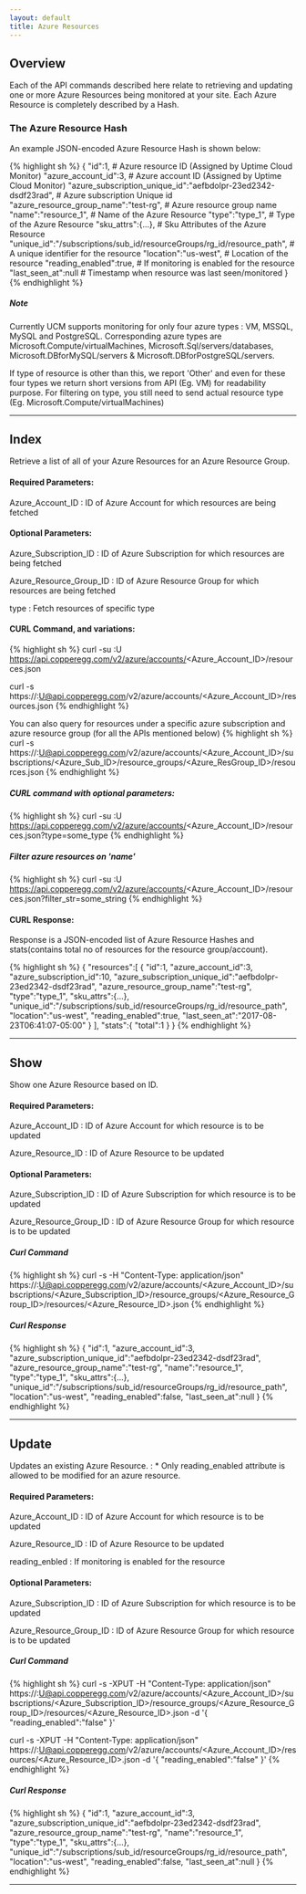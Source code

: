 ```yaml
---
layout: default
title: Azure Resources
---
```


## Overview

Each of the API commands described here relate to retrieving and updating one or more Azure Resources being monitored at your site.
Each Azure Resource is completely described by a Hash.

### The Azure Resource Hash

An example JSON-encoded Azure Resource Hash is shown below:

{% highlight sh %}
{
    "id":1,                                               # Azure resource ID (Assigned by Uptime Cloud Monitor)
    "azure_account_id":3,                                 # Azure account ID (Assigned by Uptime Cloud Monitor)
    "azure_subscription_unique_id":"aefbdolpr-23ed2342-dsdf23rad",  # Azure subscription Unique id
    "azure_resource_group_name":"test-rg",                # Azure resource group name
    "name":"resource_1",                                  # Name of the Azure Resource
    "type":"type_1",                                      # Type of the Azure Resource
    "sku_attrs":{...},                                    # Sku Attributes of the Azure Resource
    "unique_id":"/subscriptions/sub_id/resourceGroups/rg_id/resource_path", # A unique identifier for the resource
    "location":"us-west",                                 # Location of the resource
    "reading_enabled":true,                               # If monitoring is enabled for the resource
    "last_seen_at":null                                   # Timestamp when resource was last seen/monitored
}
{% endhighlight %}

##### Note
Currently UCM supports monitoring for only four azure types : VM, MSSQL, MySQL and PostgreSQL.
Corresponding azure types are Microsoft.Compute/virtualMachines, Microsoft.Sql/servers/databases, Microsoft.DBforMySQL/servers & Microsoft.DBforPostgreSQL/servers.

If type of resource is other than this, we report 'Other' and even for these four types we return short versions from API (Eg. VM) for readability purpose.
For filtering on type, you still need to send actual resource type (Eg. Microsoft.Compute/virtualMachines)

------

## Index

Retrieve a list of all of your Azure Resources for an Azure Resource Group.

#### Required Parameters:

Azure_Account_ID
:  ID of Azure Account for which resources are being fetched

#### Optional Parameters:

Azure_Subscription_ID
:  ID of Azure Subscription for which resources are being fetched

Azure_Resource_Group_ID
:  ID of Azure Resource Group for which resources are being fetched

type
:  Fetch resources of specific type

#### CURL Command, and variations:
{% highlight sh %}
curl -su <APIKEY>:U https://api.copperegg.com/v2/azure/accounts/<Azure_Account_ID>/resources.json

curl -s https://<APIKEY>:U@api.copperegg.com/v2/azure/accounts/<Azure_Account_ID>/resources.json
{% endhighlight %}

You can also query for resources under a specific azure subscription and azure resource group (for all the APIs mentioned below)
{% highlight sh %}
curl -s https://<APIKEY>:U@api.copperegg.com/v2/azure/accounts/<Azure_Account_ID>/subscriptions/<Azure_Sub_ID>/resource_groups/<Azure_ResGroup_ID>/resources.json
{% endhighlight %}


##### CURL command with optional parameters:
{% highlight sh %}
curl -su <APIKEY>:U https://api.copperegg.com/v2/azure/accounts/<Azure_Account_ID>/resources.json?type=some_type
{% endhighlight %}

##### Filter azure resources on 'name'
{% highlight sh %}
curl -su <APIKEY>:U https://api.copperegg.com/v2/azure/accounts/<Azure_Account_ID>/resources.json?filter_str=some_string
{% endhighlight %}


#### CURL Response:
Response is a JSON-encoded list of Azure Resource Hashes and stats(contains total no of resources for the resource group/account).

{% highlight sh %}
{
    "resources":[
        {
            "id":1,
            "azure_account_id":3,
            "azure_subscription_id":10,
            "azure_subscription_unique_id":"aefbdolpr-23ed2342-dsdf23rad",
            "azure_resource_group_name":"test-rg",
            "type":"type_1",
            "sku_attrs":{...},
            "unique_id":"/subscriptions/sub_id/resourceGroups/rg_id/resource_path",
            "location":"us-west",
            "reading_enabled":true,
            "last_seen_at":"2017-08-23T06:41:07-05:00"
        }
    ],
    "stats":{
        "total":1
    }
}
{% endhighlight %}

------

## Show

Show one Azure Resource based on ID.

#### Required Parameters:

Azure_Account_ID
:  ID of Azure Account for which resource is to be updated

Azure_Resource_ID
:  ID of Azure Resource to be updated

#### Optional Parameters:

Azure_Subscription_ID
:  ID of Azure Subscription for which resource is to be updated

Azure_Resource_Group_ID
:  ID of Azure Resource Group for which resource is to be updated

##### Curl Command
{% highlight sh %}
curl -s -H "Content-Type: application/json" https://<APIKEY>:U@api.copperegg.com/v2/azure/accounts/<Azure_Account_ID>/subscriptions/<Azure_Subscription_ID>/resource_groups/<Azure_Resource_Group_ID>/resources/<Azure_Resource_ID>.json
{% endhighlight %}

##### Curl Response
{% highlight sh %}
{
    "id":1,
    "azure_account_id":3,
    "azure_subscription_unique_id":"aefbdolpr-23ed2342-dsdf23rad",
    "azure_resource_group_name":"test-rg",
    "name":"resource_1",
    "type":"type_1",
    "sku_attrs":{...},
    "unique_id":"/subscriptions/sub_id/resourceGroups/rg_id/resource_path",
    "location":"us-west",
    "reading_enabled":false,
    "last_seen_at":null
}
{% endhighlight %}

------

## Update

Updates an existing Azure Resource.
: * Only reading_enabled attribute is allowed to be modified for an azure resource.

#### Required Parameters:

Azure_Account_ID
:  ID of Azure Account for which resource is to be updated

Azure_Resource_ID
:  ID of Azure Resource to be updated

reading_enbled
: If monitoring is enabled for the resource

#### Optional Parameters:

Azure_Subscription_ID
:  ID of Azure Subscription for which resource is to be updated

Azure_Resource_Group_ID
:  ID of Azure Resource Group for which resource is to be updated

##### Curl Command
{% highlight sh %}
curl -s -XPUT -H "Content-Type: application/json" https://<APIKEY>:U@api.copperegg.com/v2/azure/accounts/<Azure_Account_ID>/subscriptions/<Azure_Subscription_ID>/resource_groups/<Azure_Resource_Group_ID>/resources/<Azure_Resource_ID>.json -d '{ "reading_enabled":"false" }'

curl -s -XPUT -H "Content-Type: application/json" https://<APIKEY>:U@api.copperegg.com/v2/azure/accounts/<Azure_Account_ID>/resources/<Azure_Resource_ID>.json -d '{ "reading_enabled":"false" }'
{% endhighlight %}

##### Curl Response
{% highlight sh %}
{
    "id":1,
    "azure_account_id":3,
    "azure_subscription_unique_id":"aefbdolpr-23ed2342-dsdf23rad",
    "azure_resource_group_name":"test-rg",
    "name":"resource_1",
    "type":"type_1",
    "sku_attrs":{...},
    "unique_id":"/subscriptions/sub_id/resourceGroups/rg_id/resource_path",
    "location":"us-west",
    "reading_enabled":false,
    "last_seen_at":null
}
{% endhighlight %}

------
